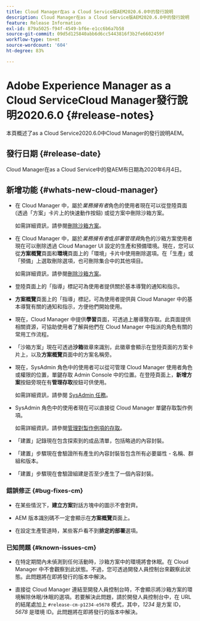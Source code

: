 ```yaml
---
title: Cloud Manager在as a Cloud Service版AEM2020.6.0中的發行說明
description: Cloud Manager在as a Cloud Service版AEM2020.6.0中的發行說明
feature: Release Information
exl-id: 879a5025-f94f-4549-bf6e-e1cc6b6a7b58
source-git-commit: 09d5d125840abb6d6cc5443816f3b2fe6602459f
workflow-type: tm+mt
source-wordcount: '604'
ht-degree: 83%

---
```


# Adobe Experience Manager as a Cloud ServiceCloud Manager發行說明2020.6.0 {#release-notes}

本頁概述了as a Cloud Service2020.6.0中Cloud Manager的發行說明AEM。

## 發行日期 {#release-date}

Cloud Manager在as a Cloud Service中的發AEM布日期為2020年6月4日。

## 新增功能 {#whats-new-cloud-manager}

* 在 Cloud Manager 中，屬於&#x200B;*業務擁有者*&#x200B;角色的使用者現在可以從登陸頁面 (透過「方案」卡片上的快速動作按鈕) 或從方案中刪除沙箱方案。

   如需詳細資訊，請參閱[刪除沙箱方案](https://experienceleague.adobe.com/docs/experience-manager-cloud-service/onboarding/getting-access/cloud-service-programs/creating-a-program.html)。

* 在 Cloud Manager 中，屬於&#x200B;*業務擁有者*&#x200B;或&#x200B;*部署管理員*&#x200B;角色的沙箱方案使用者現在可以刪除透過 Cloud Manager UI 設定的生產和預備環境。現在，您可以從&#x200B;**方案概覽**&#x200B;頁面和&#x200B;**環境**&#x200B;頁面上的「環境」卡片中使用刪除選項。在「生產」或「預備」上選取刪除選項，也可刪除集合中的其他項目。

   如需詳細資訊，請參閱[刪除沙箱方案](https://experienceleague.adobe.com/docs/experience-manager-cloud-service/onboarding/getting-access/cloud-service-programs/creating-a-program.html)。

* 登陸頁面上的「指導」標記可為使用者提供關於基本導覽的通知和指示。

* **方案概覽**&#x200B;頁面上的「指導」標記，可為使用者提供與 Cloud Manager 中的基本導覽有關的通知和指示，方便他們開始使用。

* 現在，Cloud Manager 中提供&#x200B;**學習**&#x200B;頁面，可透過上層導覽存取。此頁面提供相關資源，可協助使用者了解與他們在 Cloud Manager 中指派的角色有關的常用工作流程。

* 「沙箱方案」現在可透過&#x200B;**沙箱**&#x200B;徽章來識別，此徽章會顯示在登陸頁面的方案卡片上，以及&#x200B;**方案概覽**&#x200B;頁面中的方案名稱旁。

* 現在，SysAdmin 角色中的使用者可以從可管理 Cloud Manager 使用者角色或權限的位置，單鍵存取 Admin Console 中的位置。在登陸頁面上，**新增方案**&#x200B;按鈕旁現在有&#x200B;**管理存取**&#x200B;按鈕可供使用。

   如需詳細資訊，請參閱 [SysAdmin 任務](https://experienceleague.adobe.com/docs/experience-manager-cloud-service/onboarding/getting-access/navigation.html#sysadmin-tasks)。

* SysAdmin 角色中的使用者現在可以直接從 Cloud Manager 單鍵存取製作例項。

   如需詳細資訊，請參閱[管理對製作例項的存取](https://experienceleague.adobe.com/docs/experience-manager-cloud-service/onboarding/getting-access/navigation.html#manage-access-aem)。

* 「建置」記錄現在包含探索到的成品清單，包括略過的內容封裝。

* 「建置」步驟現在會驗證所有產生的內容封裝皆包含所有必要屬性 - 名稱、群組和版本。

* 「建置」步驟現在會驗證組建是否至少產生了一個內容封裝。

### 錯誤修正 {#bug-fixes-cm}

* 在某些情況下，**建立方案**&#x200B;對話方塊中的圖示不會對齊。

* AEM 版本識別碼不一定會顯示在&#x200B;**方案概覽**&#x200B;頁面上。

* 在設定生產管道時，某些客戶看不到&#x200B;**排定的部署**&#x200B;選項。

### 已知問題 {#known-issues-cm}

* 在特定期間內未偵測到任何活動時，沙箱方案中的環境將會休眠。在 Cloud Manager 中不會觀察到此狀態。不過，您可透過開發人員控制台來觀察此狀態。此問題將在即將發行的版本中解決。

* 直接從 Cloud Manager 連結至開發人員控制台時，不會顯示將沙箱方案的環境解除休眠/休眠的選項。若要解決此問題，請於開發人員控制台中，在 URL 的結尾處加上 `#release-cm-p1234-e5678` 模式，其中，*1234* 是方案 ID，*5678* 是環境 ID。此問題將在即將發行的版本中解決。
